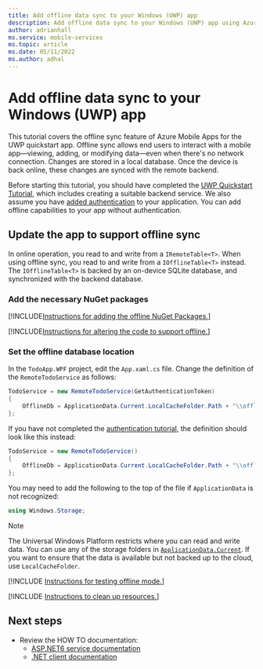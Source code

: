 ```yaml
---
title: Add offline data sync to your Windows (UWP) app
description: Add offline data sync to your Windows (UWP) app using Azure Mobile Apps with our tutorial.
author: adrianhall
ms.service: mobile-services
ms.topic: article
ms.date: 05/11/2022
ms.author: adhal
---
```


# Add offline data sync to your Windows (UWP) app

This tutorial covers the offline sync feature of Azure Mobile Apps for the UWP quickstart app. Offline sync allows end users to interact with a mobile app&mdash;viewing, adding, or modifying data&mdash;even when there's no network connection. Changes are stored in a local database. Once the device is back online, these changes are synced with the remote backend.

Before starting this tutorial, you should have completed the [UWP Quickstart Tutorial](./index.md), which includes creating a suitable backend service.  We also assume you have [added authentication](./authentication.md) to your application.  You can add offline capabilities to your app without authentication.

## Update the app to support offline sync

In online operation, you read to and write from a `IRemoteTable<T>`.  When using offline sync, you read to and write from a `IOfflineTable<T>` instead.  The `IOfflineTable<T>` is backed by an on-device SQLite database, and synchronized with the backend database.

### Add the necessary NuGet packages

[!INCLUDE[Instructions for adding the offline NuGet Packages.](~/mobile-apps/azure-mobile-apps/includes/quickstart/windows/add-offline-nuget.md)]

[!INCLUDE[Instructions for altering the code to support offline.](~/mobile-apps/azure-mobile-apps/includes/quickstart/windows/add-offline-code.md)]

### Set the offline database location

In the `TodoApp.WPF` project, edit the `App.xaml.cs` file.  Change the definition of the `RemoteTodoService` as follows:

``` csharp
TodoService = new RemoteTodoService(GetAuthenticationToken)
{
    OfflineDb = ApplicationData.Current.LocalCacheFolder.Path + "\\offline.db"
};
```

If you have not completed the [authentication tutorial](./authentication.md), the definition should look like this instead:

``` csharp
TodoService = new RemoteTodoService()
{
    OfflineDb = ApplicationData.Current.LocalCacheFolder.Path + "\\offline.db"
};
```

You may need to add the following to the top of the file if `ApplicationData` is not recognized:

``` csharp
using Windows.Storage;
```

> [!NOTE]
> The Universal Windows Platform restricts where you can read and write data.  You can use any of the storage folders in [`ApplicationData.Current`](/uwp/api/Windows.Storage.ApplicationData?view=winrt-22000&preserve-view=true).  If you want to ensure that the data is available but not backed up to the cloud, use `LocalCacheFolder`.

[!INCLUDE [Instructions for testing offline mode.](~/mobile-apps/azure-mobile-apps/includes/quickstart/common/test-offline-app.md)]

[!INCLUDE [Instructions to clean up resources.](~/mobile-apps/azure-mobile-apps/includes/quickstart/common/clean-up.md)]

## Next steps

* Review the HOW TO documentation:
  * [ASP.NET6 service documentation](~/mobile-apps/azure-mobile-apps/howto/server/dotnet-core.md)
  * [.NET client documentation](~/mobile-apps/azure-mobile-apps/howto/client/dotnet.md)
